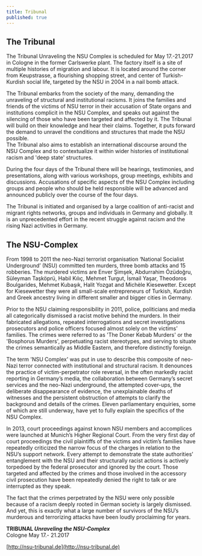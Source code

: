 ```yaml
---
title: Tribunal
published: true
---
```


## The Tribunal

The Tribunal Unraveling the NSU Complex is scheduled for May 17.-21.2017 in Cologne in the former Carlswerke plant. The factory itself is a site of multiple histories of migration and labour. It is located around the corner from Keupstrasse, a flourishing shopping street, and center of Turkish-Kurdish social life, targeted by the NSU in 2004 in a nail bomb attack. 
  
The Tribunal embarks from the society of the many, demanding the unraveling of structural and institutional racisms. It joins the families and friends of the victims of NSU terror in their accusation of State organs and institutions complicit in the NSU Complex, and speaks out against the silencing of those who have been targeted and affected by it. The Tribunal will build on their knowledge and hear their claims. Together, it puts forward the demand to unravel the conditions and structures that made the NSU possible.  
The Tribunal also aims to establish an international discourse around the NSU Complex and to contextualize it within wider histories of institutional racism and 'deep state' structures.  
  
During the four days of the Tribunal there will be hearings, testimonies, and presentations, along with various workshops, group meetings, exhibits and discussions. Accusations of specific aspects of the NSU Complex including groups and people who should be held responsible will be advanced and announced publicly over the course of the four days.  
  
The Tribunal is initiated and organised by a large coalition of anti-racist and migrant rights networks, groups and individuals in Germany and globally. It is an unprecedented effort in the recent struggle against racism and the rising Nazi activities in Germany.  
  
## The NSU-Complex

From 1998 to 2011 the neo-Nazi terrorist organisation ‘National Socialist Underground’ (NSU) committed ten murders, three bomb attacks and 15 robberies. The murdered victims are Enver Şimşek, Abdurrahim Özüdoğru, Süleyman Taşköprü, Habil Kılıç, Mehmet Turgut, İsmail Yaşar, Theodoros Boulgarides, Mehmet Kubaşık, Halit Yozgat and Michèle Kiesewetter. Except for Kiesewetter they were all small-scale entrepreneurs of Turkish, Kurdish and Greek ancestry living in different smaller and bigger cities in Germany.  
  
Prior to the NSU claiming responsibility in 2011, police, politicians and media all categorically dismissed a racist motive behind the murders. In their fabricated allegations, repeated interrogations and secret investigations prosecutors and police officers focused almost solely on the victims’ families. The crimes were referred to as 'The Doner Kebab Murders' or the 'Bosphorus Murders', perpetuating racist stereotypes, and serving to situate the crimes semantically as Middle Eastern, and therefore distinctly foreign.  
  
The term 'NSU Complex' was put in use to describe this composite of neo-Nazi terror connected with institutional and structural racism.  It denounces the practice of victim-perpetrator role reversal, in the often markedly racist reporting in Germany’s media, the collaboration between Germany’s secret services and the neo-Nazi underground, the attempted cover-ups, the deliberate disappearance of evidence, the unexplainable deaths of witnesses and the persistent obstruction of attempts to clarify the background and details of the crimes. Eleven parliamentary enquiries, some of which are still underway, have yet to fully explain the specifics of the NSU Complex.  
  
In 2013, court proceedings against known NSU members and accomplices were launched at Munich’s Higher Regional Court. From the very first day of court proceedings the civil plaintiffs of the victims and victim’s families have repeatedly criticized the narrow focus of the charges in relation to the NSU’s support network. Every attempt to demonstrate the state authorities’ entanglement with the NSU and their structurally racist actions is actively torpedoed by the federal prosecutor and ignored by the court. Those targeted and affected by the crimes and those involved in the accessory civil prosecution have been repeatedly denied the right to talk or are interrupted as they speak.  
  
The fact that the crimes perpetrated by the NSU were only possible because of a racism deeply rooted in German society is largely dismissed. And yet, this is exactly what a large number of survivors of the NSU’s murderous and terrorizing attacks have been loudly proclaiming for years.  
  
  
**TRIBUNAL _Unraveling the NSU-Complex_**<br>
Cologne May 17.- 21.2017

[http://nsu-tribunal.de](http://nsu-tribunal.de)
